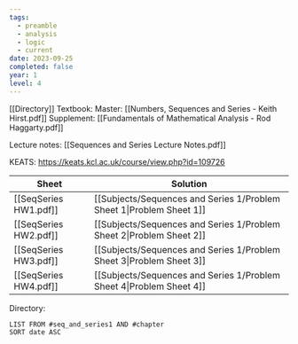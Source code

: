 ```yaml
---
tags:
  - preamble
  - analysis
  - logic
  - current
date: 2023-09-25
completed: false
year: 1
level: 4
---
```

[[Directory]]
Textbook:
Master: [[Numbers, Sequences and Series - Keith Hirst.pdf]]
Supplement: [[Fundamentals of Mathematical Analysis - Rod Haggarty.pdf]]

Lecture notes: [[Sequences and Series Lecture Notes.pdf]]

KEATS: https://keats.kcl.ac.uk/course/view.php?id=109726

| Sheet                 | Solution                                                             |
| --------------------- | -------------------------------------------------------------------- |
| [[SeqSeries HW1.pdf]] | [[Subjects/Sequences and Series 1/Problem Sheet 1\|Problem Sheet 1]] |
| [[SeqSeries HW2.pdf]] | [[Subjects/Sequences and Series 1/Problem Sheet 2\|Problem Sheet 2]] |
| [[SeqSeries HW3.pdf]] | [[Subjects/Sequences and Series 1/Problem Sheet 3\|Problem Sheet 3]] |
| [[SeqSeries HW4.pdf]] | [[Subjects/Sequences and Series 1/Problem Sheet 4\|Problem Sheet 4]]                                                                     |

Directory:
```dataview
LIST FROM #seq_and_series1 AND #chapter
SORT date ASC
```
